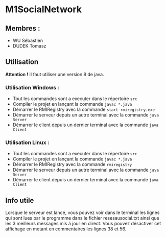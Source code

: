 # M1SocialNetwork

## Membres :

* WU Sébastien
* DUDEK Tomasz

## Utilisation

**Attention !**  Il faut utiliser une version 8 de java.

### Utilisation Windows :

* Tout les commandes sont a executer dans le répertoire `src`
* Compiler le projet en lançant la commande `javac *.java`
* Démarrer le RMIRegistry avec la commande `start rmiregistry.exe`
* Démarrer le serveur depuis un autre terminal avec la commande `java Server`
* Démarrer le client depuis un dernier terminal avec la commande `java Client`

### Utilisation Linux :

* Tout les commandes sont a executer dans le répertoire `src`
* Compiler le projet en lançant la commande `javac *.java`
* Démarrer le RMIRegistry avec la commande `rmiregistry`
* Démarrer le serveur depuis un autre terminal avec la commande `java Server`
* Démarrer le client depuis un dernier terminal avec la commande `java Client`

## Info utile

Lorsque le serveur est lancé, vous pouvez voir dans le terminal les lignes qui sont lues par le programme dans le fichier resesausocial.txt ainsi que les 3 meilleurs messages mis à jour en direct. 
Vous pouvez désactiver cet affichage en metant en commentaires les lignes 38 et 56.
